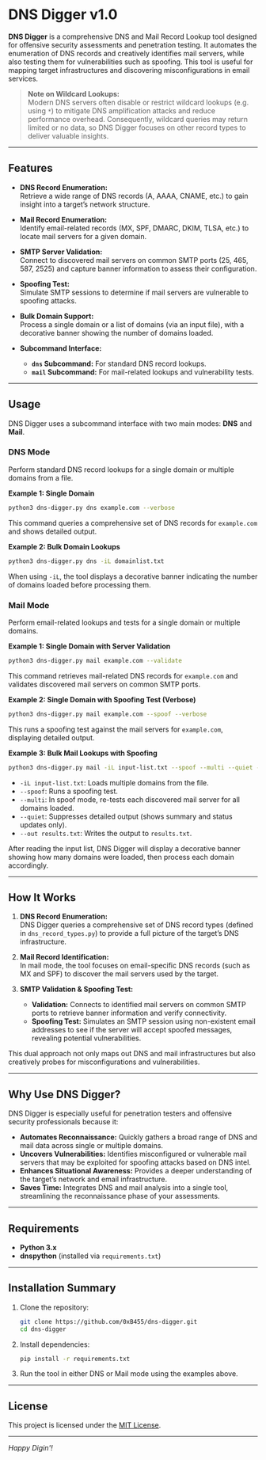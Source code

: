 # DNS Digger v1.0

**DNS Digger** is a comprehensive DNS and Mail Record Lookup tool designed for offensive security assessments and penetration testing. It automates the enumeration of DNS records and creatively identifies mail servers, while also testing them for vulnerabilities such as spoofing. This tool is useful for mapping target infrastructures and discovering misconfigurations in email services.

> **Note on Wildcard Lookups:**  
> Modern DNS servers often disable or restrict wildcard lookups (e.g. using `*`) to mitigate DNS amplification attacks and reduce performance overhead. Consequently, wildcard queries may return limited or no data, so DNS Digger focuses on other record types to deliver valuable insights.

---

## Features

- **DNS Record Enumeration:**  
  Retrieve a wide range of DNS records (A, AAAA, CNAME, etc.) to gain insight into a target’s network structure.

- **Mail Record Enumeration:**  
  Identify email-related records (MX, SPF, DMARC, DKIM, TLSA, etc.) to locate mail servers for a given domain.

- **SMTP Server Validation:**  
  Connect to discovered mail servers on common SMTP ports (25, 465, 587, 2525) and capture banner information to assess their configuration.

- **Spoofing Test:**  
  Simulate SMTP sessions to determine if mail servers are vulnerable to spoofing attacks.

- **Bulk Domain Support:**  
  Process a single domain or a list of domains (via an input file), with a decorative banner showing the number of domains loaded.

- **Subcommand Interface:**  
  - **`dns` Subcommand:** For standard DNS record lookups.
  - **`mail` Subcommand:** For mail-related lookups and vulnerability tests.

---

## Usage

DNS Digger uses a subcommand interface with two main modes: **DNS** and **Mail**.

### DNS Mode

Perform standard DNS record lookups for a single domain or multiple domains from a file.

**Example 1: Single Domain**

```bash
python3 dns-digger.py dns example.com --verbose
```

This command queries a comprehensive set of DNS records for `example.com` and shows detailed output.

**Example 2: Bulk Domain Lookups**

```bash
python3 dns-digger.py dns -iL domainlist.txt
```

When using `-iL`, the tool displays a decorative banner indicating the number of domains loaded before processing them.

### Mail Mode

Perform email-related lookups and tests for a single domain or multiple domains.

**Example 1: Single Domain with Server Validation**

```bash
python3 dns-digger.py mail example.com --validate
```

This command retrieves mail-related DNS records for `example.com` and validates discovered mail servers on common SMTP ports.

**Example 2: Single Domain with Spoofing Test (Verbose)**

```bash
python3 dns-digger.py mail example.com --spoof --verbose
```

This runs a spoofing test against the mail servers for `example.com`, displaying detailed output.

**Example 3: Bulk Mail Lookups with Spoofing**

```bash
python3 dns-digger.py mail -iL input-list.txt --spoof --multi --quiet --out results.txt
```

- `-iL input-list.txt`: Loads multiple domains from the file.
- `--spoof`: Runs a spoofing test.
- `--multi`: In spoof mode, re-tests each discovered mail server for all domains loaded.
- `--quiet`: Suppresses detailed output (shows summary and status updates only).
- `--out results.txt`: Writes the output to `results.txt`.

After reading the input list, DNS Digger will display a decorative banner showing how many domains were loaded, then process each domain accordingly.

---

## How It Works

1. **DNS Record Enumeration:**  
   DNS Digger queries a comprehensive set of DNS record types (defined in `dns_record_types.py`) to provide a full picture of the target’s DNS infrastructure.

2. **Mail Record Identification:**  
   In mail mode, the tool focuses on email-specific DNS records (such as MX and SPF) to discover the mail servers used by the target.

3. **SMTP Validation & Spoofing Test:**  
   - **Validation:** Connects to identified mail servers on common SMTP ports to retrieve banner information and verify connectivity.
   - **Spoofing Test:** Simulates an SMTP session using non-existent email addresses to see if the server will accept spoofed messages, revealing potential vulnerabilities.

This dual approach not only maps out DNS and mail infrastructures but also creatively probes for misconfigurations and vulnerabilities.

---

## Why Use DNS Digger?

DNS Digger is especially useful for penetration testers and offensive security professionals because it:

- **Automates Reconnaissance:** Quickly gathers a broad range of DNS and mail data across single or multiple domains.
- **Uncovers Vulnerabilities:** Identifies misconfigured or vulnerable mail servers that may be exploited for spoofing attacks based on DNS intel.
- **Enhances Situational Awareness:** Provides a deeper understanding of the target’s network and email infrastructure.
- **Saves Time:** Integrates DNS and mail analysis into a single tool, streamlining the reconnaissance phase of your assessments.

---

## Requirements

- **Python 3.x**
- **dnspython** (installed via `requirements.txt`)

---

## Installation Summary

1. Clone the repository:
    ```bash
    git clone https://github.com/0xB455/dns-digger.git
    cd dns-digger
    ```
2. Install dependencies:
    ```bash
    pip install -r requirements.txt
    ```
3. Run the tool in either DNS or Mail mode using the examples above.

---

## License

This project is licensed under the [MIT License](LICENSE).

---

*Happy Digin'!*
```
